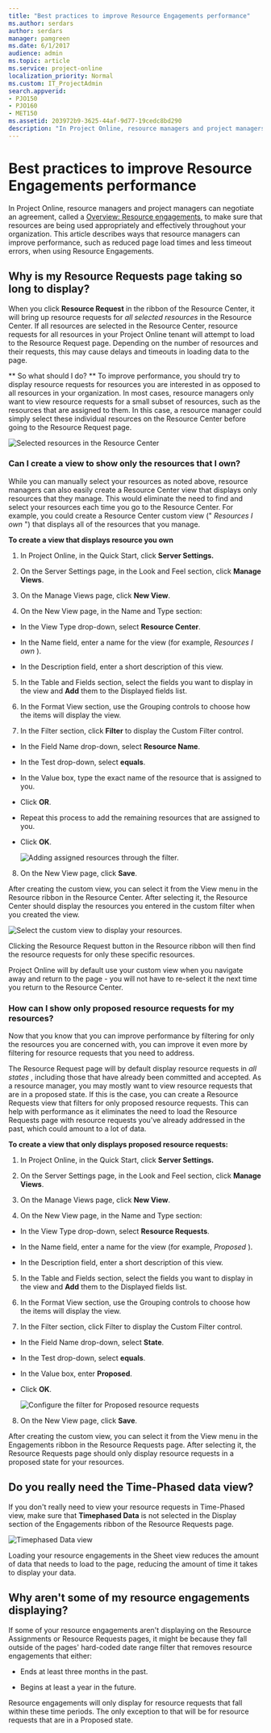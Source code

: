 ```yaml
---
title: "Best practices to improve Resource Engagements performance"
ms.author: serdars
author: serdars
manager: pamgreen
ms.date: 6/1/2017
audience: admin
ms.topic: article
ms.service: project-online
localization_priority: Normal
ms.custom: IT_ProjectAdmin
search.appverid:
- PJO150
- PJO160
- MET150
ms.assetid: 203972b9-3625-44af-9d77-19cedc8bd290
description: "In Project Online, resource managers and project managers can negotiate an agreement, called a Overview: Resource engagements, to make sure that resources are being used appropriately and effectively throughout your organization. This article describes ways that resource managers can improve performance, such as reduced page load times and less timeout errors, when using Resource Engagements."
---
```


# Best practices to improve Resource Engagements performance

In Project Online, resource managers and project managers can negotiate an agreement, called a [Overview: Resource engagements](https://support.office.com/article/73eefb5a-81fe-42bf-980e-9532b1bdc870), to make sure that resources are being used appropriately and effectively throughout your organization. This article describes ways that resource managers can improve performance, such as reduced page load times and less timeout errors, when using Resource Engagements.
  
## Why is my Resource Requests page taking so long to display?

When you click **Resource Request** in the ribbon of the Resource Center, it will bring up resource requests for  *all selected resources*  in the Resource Center. If all resources are selected in the Resource Center, resource requests for all resources in your Project Online tenant will attempt to load to the Resource Request page. Depending on the number of resources and their requests, this may cause delays and timeouts in loading data to the page. 
  
 ** So what should I do? ** To improve performance, you should try to display resource requests for resources you are interested in as opposed to all resources in your organization. In most cases, resource managers only want to view resource requests for a small subset of resources, such as the resources that are assigned to them. In this case, a resource manager could simply select these individual resources on the Resource Center before going to the Resource Request page. 
  
![Selected resources in the Resource Center](media/6402708d-3158-4d86-9b8a-03e27e91fe6c.png)
  
### Can I create a view to show only the resources that I own?

While you can manually select your resources as noted above, resource managers can also easily create a Resource Center view that displays only resources that they manage. This would eliminate the need to find and select your resources each time you go to the Resource Center. For example, you could create a Resource Center custom view (" *Resources I own*  ") that displays all of the resources that you manage. 
  
 **To create a view that displays resource you own**
  
1. In Project Online, in the Quick Start, click **Server Settings.**
    
2. On the Server Settings page, in the Look and Feel section, click **Manage Views**.
    
3. On the Manage Views page, click **New View**. 
    
4. On the New View page, in the Name and Type section:
    
  - In the View Type drop-down, select **Resource Center**.
    
  - In the Name field, enter a name for the view (for example,  *Resources I own*  ). 
    
  - In the Description field, enter a short description of this view.
    
5. In the Table and Fields section, select the fields you want to display in the view and **Add** them to the Displayed fields list. 
    
6. In the Format View section, use the Grouping controls to choose how the items will display the view.
    
7. In the Filter section, click **Filter** to display the Custom Filter control. 
    
  - In the Field Name drop-down, select **Resource Name**.
    
  - In the Test drop-down, select **equals**.
    
  - In the Value box, type the exact name of the resource that is assigned to you.
    
  - Click **OR**.
    
  - Repeat this process to add the remaining resources that are assigned to you.
    
  - Click **OK**.
    
    ![Adding assigned resources through the filter.](media/449110af-59ab-4ed0-a73e-e5c186ecb71a.png)
  
8. On the New View page, click **Save**.
    
After creating the custom view, you can select it from the View menu in the Resource ribbon in the Resource Center. After selecting it, the Resource Center should display the resources you entered in the custom filter when you created the view.
  
![Select the custom view to display your resources.](media/0141e4d5-b645-41a1-9a88-11dae94a3c11.png)
  
Clicking the Resource Request button in the Resource ribbon will then find the resource requests for only these specific resources.
  
Project Online will by default use your custom view when you navigate away and return to the page - you will not have to re-select it the next time you return to the Resource Center.
  
### How can I show only proposed resource requests for my resources?

Now that you know that you can improve performance by filtering for only the resources you are concerned with, you can improve it even more by filtering for resource requests that you need to address.
  
The Resource Request page will by default display resource requests in  *all states*  , including those that have already been committed and accepted. As a resource manager, you may mostly want to view resource requests that are in a proposed state. If this is the case, you can create a Resource Requests view that filters for only proposed resource requests. This can help with performance as it eliminates the need to load the Resource Requests page with resource requests you've already addressed in the past, which could amount to a lot of data. 
  
 **To create a view that only displays proposed resource requests:**
  
1. In Project Online, in the Quick Start, click **Server Settings.**
    
2. On the Server Settings page, in the Look and Feel section, click **Manage Views**.
    
3. On the Manage Views page, click **New View**. 
    
4. On the New View page, in the Name and Type section:
    
  - In the View Type drop-down, select **Resource Requests**.
    
  - In the Name field, enter a name for the view (for example,  *Proposed*  ). 
    
  - In the Description field, enter a short description of this view.
    
5. In the Table and Fields section, select the fields you want to display in the view and **Add** them to the Displayed fields list. 
    
6. In the Format View section, use the Grouping controls to choose how the items will display the view.
    
7. In the Filter section, click Filter to display the Custom Filter control. 
    
  - In the Field Name drop-down, select **State**.
    
  - In the Test drop-down, select **equals**.
    
  - In the Value box, enter **Proposed**.
    
  - Click **OK**.
    
    ![Configure the filter for Proposed resource requests](media/e6fde9af-5dc3-4d31-9c3f-fb9ccfd972b4.png)
  
8. On the New View page, click **Save**.
    
After creating the custom view, you can select it from the View menu in the Engagements ribbon in the Resource Requests page. After selecting it, the Resource Requests page should only display resource requests in a proposed state for your resources.
  
## Do you really need the Time-Phased data view?

If you don't really need to view your resource requests in Time-Phased view, make sure that **Timephased Data** is not selected in the Display section of the Engagements ribbon of the Resource Requests page. 
  
![Timephased Data view](media/63da9333-895e-4105-b361-8bec07465380.png)
  
Loading your resource engagements in the Sheet view reduces the amount of data that needs to load to the page, reducing the amount of time it takes to display your data.
  
## Why aren't some of my resource engagements displaying?

If some of your resource engagements aren't displaying on the Resource Assignments or Resource Requests pages, it might be because they fall outside of the pages' hard-coded date range filter that removes resource engagements that either:
  
- Ends at least three months in the past.
    
- Begins at least a year in the future.
    
Resource engagements will only display for resource requests that fall within these time periods. The only exception to that will be for resource requests that are in a Proposed state. 
  


